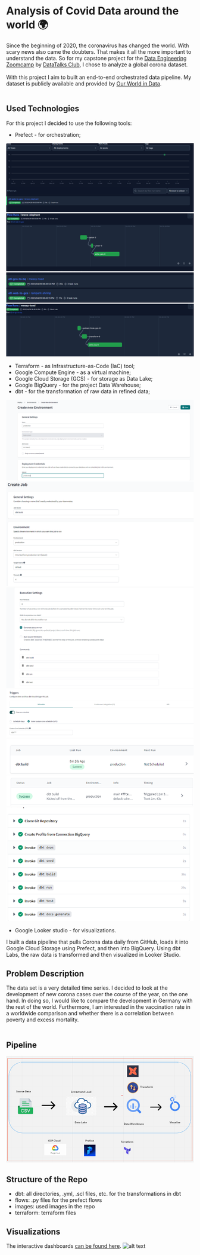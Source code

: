 # Analysis of Covid Data around the world :earth_africa:

Since the beginning of 2020, the coronavirus has changed the world. With scary news also came the doubters. 
That makes it all the more important to understand the data. 
So for my capstone project for the [Data Engineering Zoomcamp](https://github.com/DataTalksClub/data-engineering-zoomcamp) by [DataTalks Club](https://datatalks.club/), I chose to analyze a global corona dataset.
<br>
<br>
With this project I aim to built an end-to-end orchestrated data pipeline. 
My dataset is publicly available and provided by [Our World in Data](https://github.com/owid/covid-19-data). 
<br>
<br>
## Used Technologies 
For this project I decided to use the following tools:

- Prefect - for orchestration; <br>

![alt text](https://raw.githubusercontent.com/sandeep92134/DTC-DE-ZOOMcamp_project/main/images/for%20project%20prefect%201.png)
![alt text](https://raw.githubusercontent.com/sandeep92134/DTC-DE-ZOOMcamp_project/main/images/for%20project%20prefect%201.1.png)
![alt text](https://raw.githubusercontent.com/sandeep92134/DTC-DE-ZOOMcamp_project/main/images/for%20project%20prefect%202.png)
![alt text](https://raw.githubusercontent.com/sandeep92134/DTC-DE-ZOOMcamp_project/main/images/for%20project%20prefect%202.1.png)

- Terraform - as Infrastructure-as-Code (IaC) tool; <br>
- Google Compute Engine - as a virtual machine; <br>
- Google Cloud Storage (GCS) - for storage as Data Lake; <br>
- Google BigQuery - for the project Data Warehouse; <br>
- dbt - for the transformation of raw data in refined data; <br>

![alt text](https://raw.githubusercontent.com/sandeep92134/DTC-DE-ZOOMcamp_project/main/images/for%20project%20dbt%201.png)
![alt text](https://raw.githubusercontent.com/sandeep92134/DTC-DE-ZOOMcamp_project/main/images/for%20project%20dbt%202.png)
![alt text](https://raw.githubusercontent.com/sandeep92134/DTC-DE-ZOOMcamp_project/main/images/for%20project%20dbt%203.png)
![alt text](https://raw.githubusercontent.com/sandeep92134/DTC-DE-ZOOMcamp_project/main/images/for%20project%20dbt%204.png)
![alt text](https://raw.githubusercontent.com/sandeep92134/DTC-DE-ZOOMcamp_project/main/images/for%20project%20dbt%205.png)
![alt text](https://raw.githubusercontent.com/sandeep92134/DTC-DE-ZOOMcamp_project/main/images/for%20project%20dbt%206.png)
![alt text](https://raw.githubusercontent.com/sandeep92134/DTC-DE-ZOOMcamp_project/main/images/for%20project%20dbt%207.png)

- Google Looker studio - for visualizations. <br>

I built a data pipeline that pulls Corona data daily from GitHub, loads it into Google Cloud Storage using Prefect, 
and then into BigQuery. Using dbt Labs, the raw data is transformed and then visualized in Looker Studio.

## Problem Description

The data set is a very detailed time series. I decided to look at the development of new corona cases over the course of the year, 
on the one hand. In doing so, I would like to compare the development in Germany with the rest of the world. 
Furthermore, I am interested in the vaccination rate in a worldwide comparison and whether there is a correlation between poverty and excess mortality.
<br>
<br>

## Pipeline

![alt text](https://raw.githubusercontent.com/sandeep92134/DTC-DE-ZOOMcamp_project/main/images/pipeline.png)

## Structure of the Repo
- dbt: all directories, .yml, .scl files, etc. for the transformations in dbt
- flows: .py files for the prefect flows
- images: used images in the repo
- terraform: terraform files

## Visualizations

The interactive dashboards [can be found here](https://lookerstudio.google.com/reporting/7e28d737-d0e6-4b7e-a6b8-6edb1aab7137/page/MLmOD).
![alt text](photo)

